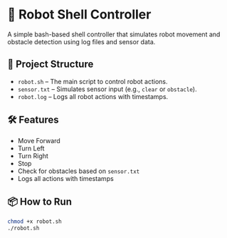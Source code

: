 # 🤖 Robot Shell Controller

A simple bash-based shell controller that simulates robot movement and obstacle detection using log files and sensor data.

## 📂 Project Structure

- `robot.sh` – The main script to control robot actions.
- `sensor.txt` – Simulates sensor input (e.g., `clear` or `obstacle`).
- `robot.log` – Logs all robot actions with timestamps.

## 🛠️ Features


- Move Forward
- Turn Left
- Turn Right
- Stop
- Check for obstacles based on `sensor.txt`
- Logs all actions with timestamps

## 📦 How to Run

```bash
chmod +x robot.sh
./robot.sh




